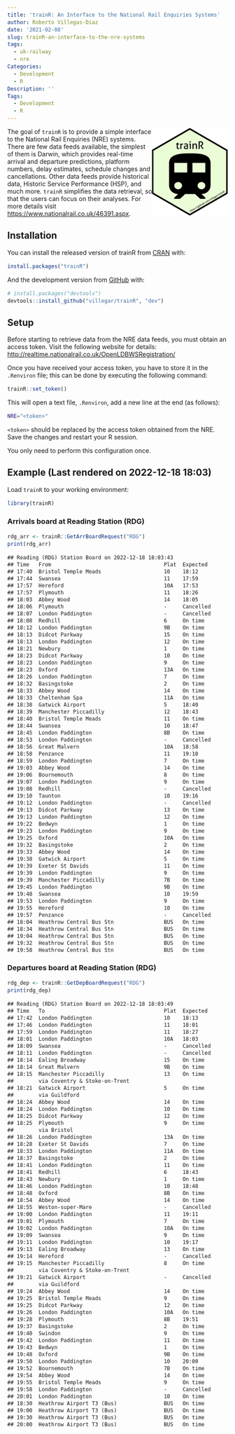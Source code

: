 ```yaml
---
title: 'trainR: An Interface to the National Rail Enquiries Systems'
author: Roberto Villegas-Diaz
date: '2021-02-08'
slug: trainR-an-interface-to-the-nre-systems
tags:
  - uk-railway
  - nre
Categories:
  - Development
  - R
Description: ''
Tags:
  - Development
  - R
---
```


<img src="https://raw.githubusercontent.com/villegar/trainR/main/inst/images/logo.png" alt="logo" align="right" height=200px/>

The goal of `trainR` is to provide a simple interface to the 
National Rail Enquiries (NRE) systems. There are few data feeds 
available, the simplest of them is Darwin, which provides real-time 
arrival and departure predictions, platform numbers, delay estimates, 
schedule changes and cancellations. Other data feeds provide historical 
data, Historic Service Performance (HSP), and much more. `trainR` 
simplifies the data retrieval, so that the users can focus on their 
analyses. For more details visit 
https://www.nationalrail.co.uk/46391.aspx.

## Installation

You can install the released version of trainR from [CRAN](https://CRAN.R-project.org) with:

``` r
install.packages("trainR")
```

And the development version from [GitHub](https://github.com/) with:

``` r
# install.packages("devtools")
devtools::install_github("villegar/trainR", "dev")
```

## Setup
Before starting to retrieve data from the NRE data feeds, you must obtain an access token. 
Visit the following website for details: http://realtime.nationalrail.co.uk/OpenLDBWSRegistration/

Once you have received your access token, you have to store it in the `.Renviron` file; this can be 
done by executing the following command:


```r
trainR::set_token()
```

This will open a text file, `.Renviron`, add a new line at the end (as follows):

```bash
NRE="<token>"
```

`<token>` should be replaced by the access token obtained from the NRE. Save the changes and restart 
your R session.

You only need to perform this configuration once.

## Example (Last rendered on 2022-12-18 18:03)

Load `trainR` to your working environment:

```r
library(trainR)
```

### Arrivals board at Reading Station (RDG)


```r
rdg_arr <- trainR::GetArrBoardRequest("RDG")
print(rdg_arr)
```

```
## Reading (RDG) Station Board on 2022-12-18 18:03:43
## Time   From                                    Plat  Expected
## 17:40  Bristol Temple Meads                    10    18:12
## 17:44  Swansea                                 11    17:59
## 17:57  Hereford                                10A   17:53
## 17:57  Plymouth                                11    18:26
## 18:03  Abbey Wood                              14    18:05
## 18:06  Plymouth                                -     Cancelled
## 18:07  London Paddington                       -     Cancelled
## 18:08  Redhill                                 6     On time
## 18:12  London Paddington                       9B    On time
## 18:13  Didcot Parkway                          15    On time
## 18:13  London Paddington                       12    On time
## 18:21  Newbury                                 1     On time
## 18:23  Didcot Parkway                          10    On time
## 18:23  London Paddington                       9     On time
## 18:23  Oxford                                  13A   On time
## 18:26  London Paddington                       7     On time
## 18:32  Basingstoke                             2     On time
## 18:33  Abbey Wood                              14    On time
## 18:33  Cheltenham Spa                          11A   On time
## 18:38  Gatwick Airport                         5     18:40
## 18:39  Manchester Piccadilly                   12    18:43
## 18:40  Bristol Temple Meads                    11    On time
## 18:44  Swansea                                 10    18:47
## 18:45  London Paddington                       8B    On time
## 18:53  London Paddington                       -     Cancelled
## 18:56  Great Malvern                           10A   18:58
## 18:58  Penzance                                11    19:10
## 18:59  London Paddington                       7     On time
## 19:03  Abbey Wood                              14    On time
## 19:06  Bournemouth                             8     On time
## 19:07  London Paddington                       9     On time
## 19:08  Redhill                                 -     Cancelled
## 19:10  Taunton                                 10    19:16
## 19:12  London Paddington                       -     Cancelled
## 19:13  Didcot Parkway                          13    On time
## 19:13  London Paddington                       12    On time
## 19:22  Bedwyn                                  1     On time
## 19:23  London Paddington                       9     On time
## 19:25  Oxford                                  10A   On time
## 19:32  Basingstoke                             2     On time
## 19:33  Abbey Wood                              14    On time
## 19:38  Gatwick Airport                         5     On time
## 19:39  Exeter St Davids                        11    On time
## 19:39  London Paddington                       9     On time
## 19:39  Manchester Piccadilly                   7B    On time
## 19:45  London Paddington                       9B    On time
## 19:48  Swansea                                 10    19:59
## 19:53  London Paddington                       9     On time
## 19:55  Hereford                                10    On time
## 19:57  Penzance                                -     Cancelled
## 18:04  Heathrow Central Bus Stn                BUS   On time
## 18:34  Heathrow Central Bus Stn                BUS   On time
## 19:04  Heathrow Central Bus Stn                BUS   On time
## 19:32  Heathrow Central Bus Stn                BUS   On time
## 19:58  Heathrow Central Bus Stn                BUS   On time
```

### Departures board at Reading Station (RDG)


```r
rdg_dep <- trainR::GetDepBoardRequest("RDG")
print(rdg_dep)
```

```
## Reading (RDG) Station Board on 2022-12-18 18:03:49
## Time   To                                      Plat  Expected
## 17:42  London Paddington                       10    18:13
## 17:46  London Paddington                       11    18:01
## 17:59  London Paddington                       11    18:27
## 18:01  London Paddington                       10A   18:03
## 18:09  Swansea                                 -     Cancelled
## 18:11  London Paddington                       -     Cancelled
## 18:14  Ealing Broadway                         15    On time
## 18:14  Great Malvern                           9B    On time
## 18:15  Manchester Piccadilly                   13    On time
##        via Coventry & Stoke-on-Trent           
## 18:21  Gatwick Airport                         5     On time
##        via Guildford                           
## 18:24  Abbey Wood                              14    On time
## 18:24  London Paddington                       10    On time
## 18:25  Didcot Parkway                          12    On time
## 18:25  Plymouth                                9     On time
##        via Bristol                             
## 18:26  London Paddington                       13A   On time
## 18:28  Exeter St Davids                        7     On time
## 18:33  London Paddington                       11A   On time
## 18:37  Basingstoke                             2     On time
## 18:41  London Paddington                       11    On time
## 18:41  Redhill                                 6     18:43
## 18:43  Newbury                                 1     On time
## 18:46  London Paddington                       10    18:48
## 18:48  Oxford                                  8B    On time
## 18:54  Abbey Wood                              14    On time
## 18:55  Weston-super-Mare                       -     Cancelled
## 19:00  London Paddington                       11    19:11
## 19:01  Plymouth                                7     On time
## 19:02  London Paddington                       10A   On time
## 19:09  Swansea                                 9     On time
## 19:11  London Paddington                       10    19:17
## 19:13  Ealing Broadway                         13    On time
## 19:14  Hereford                                -     Cancelled
## 19:15  Manchester Piccadilly                   8     On time
##        via Coventry & Stoke-on-Trent           
## 19:21  Gatwick Airport                         -     Cancelled
##        via Guildford                           
## 19:24  Abbey Wood                              14    On time
## 19:25  Bristol Temple Meads                    9     On time
## 19:25  Didcot Parkway                          12    On time
## 19:26  London Paddington                       10A   On time
## 19:28  Plymouth                                8B    19:51
## 19:37  Basingstoke                             2     On time
## 19:40  Swindon                                 9     On time
## 19:42  London Paddington                       11    On time
## 19:43  Bedwyn                                  1     On time
## 19:48  Oxford                                  9B    On time
## 19:50  London Paddington                       10    20:00
## 19:52  Bournemouth                             7B    On time
## 19:54  Abbey Wood                              14    On time
## 19:55  Bristol Temple Meads                    9     On time
## 19:58  London Paddington                       -     Cancelled
## 20:01  London Paddington                       10    On time
## 18:30  Heathrow Airport T3 (Bus)               BUS   On time
## 19:00  Heathrow Airport T3 (Bus)               BUS   On time
## 19:30  Heathrow Airport T3 (Bus)               BUS   On time
## 20:00  Heathrow Airport T3 (Bus)               BUS   On time
```

